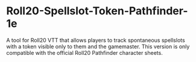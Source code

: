 # Roll20-Spellslot-Token-Pathfinder-1e
A tool for Roll20 VTT that allows players to track spontaneous spellslots with a token visible only to them and the gamemaster. This version is only compatible with the official Roll20 Pathfinder character sheets. 
